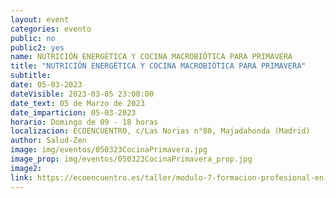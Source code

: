 ```yaml
---
layout: event
categories: evento
public: no
public2: yes
name: NUTRICIÓN ENERGÉTICA Y COCINA MACROBIÓTICA PARA PRIMAVERA
title: "NUTRICIÓN ENERGÉTICA Y COCINA MACROBIÓTICA PARA PRIMAVERA"
subtitle:
date: 05-03-2023
dateVisible: 2023-03-05 23:00:00
date_text: 05 de Marzo de 2023
date_imparticion: 05-03-2023
horario: Domingo de 09 - 18 horas
localizacion: ECOENCUENTRO, c/Las Norias n°80, Majadahonda (Madrid)
author: Salud-Zen
image: img/eventos/050323CocinaPrimavera.jpg
image_prop: img/eventos/050323CocinaPrimavera_prop.jpg
image2:
link: https://ecoencuentro.es/taller/modulo-7-formacion-profesional-en-nutricion-energetica-salud-natural/
---
```

